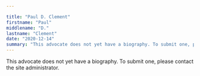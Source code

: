 ```yaml
---

title: "Paul D. Clement"
firstname: "Paul"
middlename: "D."
lastname: "Clement"
date: "2020-12-14"
summary: "This advocate does not yet have a biography. To submit one, please contact the site administrator."
---
```

This advocate does not yet have a biography. To submit one, please contact the site administrator.

